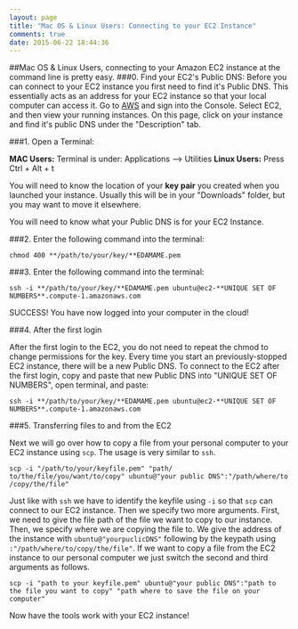 ```yaml
---
layout: page
title: "Mac OS & Linux Users: Connecting to your EC2 Instance"
comments: true
date: 2015-06-22 18:44:36
---
```


##Mac OS & Linux Users, connecting to your Amazon EC2 instance at the command line is pretty easy.
###0. Find your EC2's Public DNS:
Before you can connect to your EC2 instance you first need to find it's Public DNS. This essentially acts as an address for your EC2 instance so that your local computer can access it. Go to [AWS](http://aws.amazon.com/) and sign into the Console. Select EC2, and then view your running instances. On this page, click on your instance and find it's public DNS under the "Description" tab.


###1. Open a Terminal:

**MAC Users:** Terminal is under: Applications --> Utilities
**Linux Users:** Press Ctrl + Alt + t

You will need to know the location of your **key pair** you created when you launched your instance.  Usually this will be in your "Downloads" folder, but you may want to move it elsewhere.

You will need to know what your Public DNS is for your EC2 Instance.

###2. Enter the following command into the terminal:

```
chmod 400 **/path/to/your/key/**EDAMAME.pem
```

###3. Enter the following command into the terminal:

```
ssh -i **/path/to/your/key/**EDAMAME.pem ubuntu@ec2-**UNIQUE SET OF NUMBERS**.compute-1.amazonaws.com
```
SUCCESS! You have now logged into your computer in the cloud!

###4. After the first login

After the first login to the EC2, you do not need to repeat the chmod to change permissions for the key.
Every time you start an previously-stopped EC2 instance, there will be a new Public DNS.  To connect to the EC2 after the first login, copy and paste that new Public DNS into "UNIQUE SET OF NUMBERS", open terminal, and paste:

```
ssh -i **/path/to/your/key/**EDAMAME.pem ubuntu@ec2-**UNIQUE SET OF NUMBERS**.compute-1.amazonaws.com
```

###5. Transferring files to and from the EC2

Next we will go over how to copy a file from your personal computer to your EC2 instance using `scp`. The usage is very similar to `ssh`.
````
scp -i "/path/to/your/keyfile.pem" "path/ to/the/file/you/want/to/copy" ubuntu@"your public DNS":"/path/where/to /copy/the/file"
````
Just like with `ssh` we have to identify the keyfile using `-i` so that `scp` can connect to our EC2 instance. Then we specify two more arguments. First, we need to give the file path of the file we want to copy to our instance. Then, we specify where we are copying the file to. We give the address of the instance with `ubuntu@"yourpuclicDNS"` following by the keypath using `:"/path/where/to/copy/the/file"`. If we want to copy a file from the EC2 instance to our personal computer we just switch the second and third arguments as follows.
````
scp -i "path to your keyfile.pem" ubuntu@"your public DNS":"path to the file you want to copy" "path where to save the file on your computer"
````
Now have the tools work with your EC2 instance!
